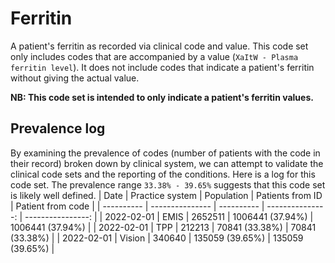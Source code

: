 # Ferritin

A patient's ferritin as recorded via clinical code and value. This code set only includes codes that are accompanied by a value (`XaItW - Plasma ferritin level`). It does not include codes that indicate a patient's ferritin without giving the actual value.

**NB: This code set is intended to only indicate a patient's ferritin values.**

## Prevalence log
By examining the prevalence of codes (number of patients with the code in their record) broken down by clinical system, we can attempt to validate the clinical code sets and the reporting of the conditions. Here is a log for this code set. The prevalence range `33.38% - 39.65%` suggests that this code set is likely well defined.
| Date       | Practice system | Population | Patients from ID | Patient from code |
| ---------- | --------------- | ---------- | ---------------: | ----------------: |
| 2022-02-01 | EMIS            | 2652511    | 1006441 (37.94%) |  1006441 (37.94%) |
| 2022-02-01 | TPP             | 212213     |   70841 (33.38%) |    70841 (33.38%) |
| 2022-02-01 | Vision          | 340640     |  135059 (39.65%) |   135059 (39.65%) |